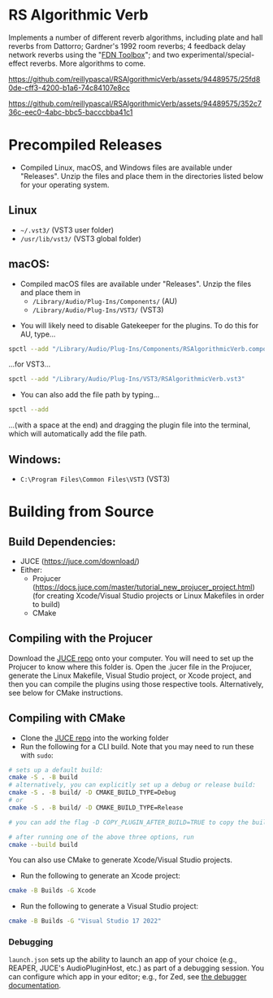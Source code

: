 # RS Algorithmic Verb

Implements a number of different reverb algorithms, including plate and hall reverbs from Dattorro; Gardner's 1992 room reverbs; 4 feedback delay network reverbs using the "[FDN Toolbox](https://www.researchgate.net/publication/344467473_FDNTB_The_Feedback_Delay_Network_Toolbox)"; and two experimental/special-effect reverbs. More algorithms to come.

<!-- ![Plugin interface for a reverb plugin, with two rows of knobs; 1 larger knob for decay time; and a dropdown to select reverb algorithm in the bottom right. There is a desaturated magenta rounded rectangle around the knob area.](https://github.com/reillypascal/RSAlgorithmicVerb/assets/94489575/fd7959eb-73e9-4335-b7dd-5f516fd45e06) -->

https://github.com/reillypascal/RSAlgorithmicVerb/assets/94489575/25fd80de-cff3-4200-b1a6-74c84107e8cc

https://github.com/reillypascal/RSAlgorithmicVerb/assets/94489575/352c736c-eec0-4abc-bbc5-bacccbba41c1

<!-- https://github.com/reillypascal/RSAlgorithmicVerb/assets/94489575/a4c77f4b-dfc9-4437-9d90-56dca72af94c -->

# Precompiled Releases
- Compiled Linux, macOS, and Windows files are available under "Releases". Unzip the files and place them in the directories listed below for your operating system.

## Linux
- `~/.vst3/` (VST3 user folder)
- `/usr/lib/vst3/` (VST3 global folder)
<!--- `/usr/local/lib/vst3/` (VST3 global folder—lower priority)-->

## macOS:
- Compiled macOS files are available under "Releases". Unzip the files and place them in 
	- `/Library/Audio/Plug-Ins/Components/` (AU)
	- `/Library/Audio/Plug-Ins/VST3/` (VST3)
<!--	- `/Library/Application Support/Avid/Audio/Plug-Ins` (AAX) -->

- You will likely need to disable Gatekeeper for the plugins. To do this for AU, type...
```sh
spctl --add "/Library/Audio/Plug-Ins/Components/RSAlgorithmicVerb.component"
```

...for VST3...
```sh
spctl --add "/Library/Audio/Plug-Ins/VST3/RSAlgorithmicVerb.vst3"
```

<!--...or for AAX...
```sh
spctl --add "/Library/Application Support/Avid/Audio/Plug-Ins/RSAlgorithmicVerb.aaxplugin"
``` -->

- You can also add the file path by typing...
```sh
spctl --add 
```

...(with a space at the end) and dragging the plugin file into the terminal, which will automatically add the file path.

## Windows:
- `C:\Program Files\Common Files\VST3` (VST3)
<!-- - C:\Program Files\Common Files\Avid\Audio\Plug-Ins (AAX) -->

# Building from Source

## Build Dependencies:
- JUCE (https://juce.com/download/)
- Either:
  - Projucer (https://docs.juce.com/master/tutorial_new_projucer_project.html) (for creating Xcode/Visual Studio projects or Linux Makefiles in order to build)
  - CMake

## Compiling with the Projucer
Download the [JUCE repo](https://github.com/juce-framework/JUCE) onto your computer. You will need to set up the Projucer to know where this folder is. Open the .jucer file in the Projucer, generate the Linux Makefile, Visual Studio project, or Xcode project, and then you can compile the plugins using those respective tools. Alternatively, see below for CMake instructions.

## Compiling with CMake
- Clone the [JUCE repo](https://github.com/juce-framework/JUCE) into the working folder
- Run the following for a CLI build. Note that you may need to run these with `sudo`:
```sh
# sets up a default build:
cmake -S . -B build
# alternatively, you can explicitly set up a debug or release build:
cmake -S . -B build/ -D CMAKE_BUILD_TYPE=Debug
# or
cmake -S . -B build/ -D CMAKE_BUILD_TYPE=Release

# you can add the flag -D COPY_PLUGIN_AFTER_BUILD=TRUE to copy the built files to the default location on macOS

# after running one of the above three options, run
cmake --build build
```

You can also use CMake to generate Xcode/Visual Studio projects.
- Run the following to generate an Xcode project:
```sh
cmake -B Builds -G Xcode
```
- Run the following to generate a Visual Studio project:
```sh
cmake -B Builds -G "Visual Studio 17 2022"
```

### Debugging
`launch.json` sets up the ability to launch an app of your choice (e.g., REAPER, JUCE's AudioPluginHost, etc.) as part of a debugging session. You can configure which app in your editor; e.g., for Zed, see [the debugger documentation](https://zed.dev/docs/debugger#configuration).
